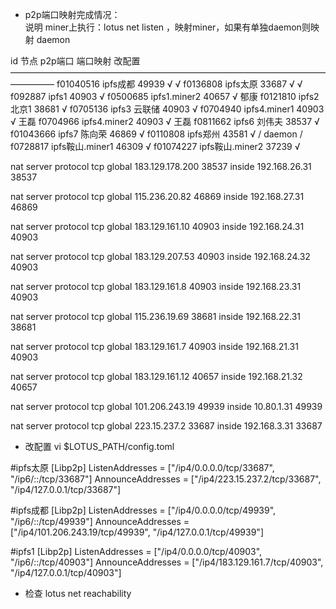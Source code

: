 - p2p端口映射完成情况：  
说明  miner上执行：lotus net listen ，映射miner，如果有单独daemon则映射 daemon

id         节点     p2p端口  端口映射   改配置
—————————————————————————————————————————
f01040516  ipfs成都   49939  √   √
f0136808   ipfs太原   33687  √   √
f092887    ipfs1      40903  √
f0500685   ipfs1.miner2  40657   √      郁康
f0121810   ipfs2 北京1   38681   √
f0705136   ipfs3 云联储  40903  √
f0704940   ipfs4.miner1  40903  √   王磊
f0704966   ipfs4.miner2  40903  √  王磊
f0811662   ipfs6 刘伟夫  38537  √
f01043666  ipfs7 陈向荣  46869  √
f0110808   ipfs郑州      43581  √   / daemon /
f0728817   ipfs鞍山.miner1  46309  √
f01074227  ipfs鞍山.miner2  37239  √

nat server protocol tcp global 183.129.178.200 38537 inside 192.168.26.31 38537

nat server protocol tcp global 115.236.20.82 46869 inside 192.168.27.31 46869

nat server protocol tcp global 183.129.161.10 40903 inside 192.168.24.31 40903

nat server protocol tcp global 183.129.207.53 40903 inside 192.168.24.32 40903

nat server protocol tcp global 183.129.161.8 40903 inside 192.168.23.31 40903

nat server protocol tcp global 115.236.19.69 38681 inside 192.168.22.31 38681

nat server protocol tcp global 183.129.161.7 40903 inside 192.168.21.31 40903

nat server protocol tcp global 183.129.161.12 40657 inside 192.168.21.32 40657

nat server protocol tcp global 101.206.243.19 49939 inside 10.80.1.31 49939

nat server protocol tcp global 223.15.237.2 33687 inside 192.168.3.31 33687



- 改配置
vi $LOTUS_PATH/config.toml

#ipfs太原
[Libp2p]
  ListenAddresses = ["/ip4/0.0.0.0/tcp/33687", "/ip6/::/tcp/33687"]
  AnnounceAddresses = ["/ip4/223.15.237.2/tcp/33687", "/ip4/127.0.0.1/tcp/33687"]
  
  
#ipfs成都
[Libp2p]
  ListenAddresses = ["/ip4/0.0.0.0/tcp/49939", "/ip6/::/tcp/49939"]
  AnnounceAddresses = ["/ip4/101.206.243.19/tcp/49939", "/ip4/127.0.0.1/tcp/49939"]
  

#ipfs1
[Libp2p]
  ListenAddresses = ["/ip4/0.0.0.0/tcp/40903", "/ip6/::/tcp/40903"]
  AnnounceAddresses = ["/ip4/183.129.161.7/tcp/40903", "/ip4/127.0.0.1/tcp/40903"]

- 检查
lotus net reachability